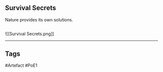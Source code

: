 ## Survival Secrets
Nature provides its own solutions.
##
![[Survival Secrets.png]]

---
## Tags
#Artefact
#PoE1
